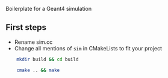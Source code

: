 Boilerplate for a Geant4 simulation

## First steps

- Rename sim.cc
- Change all mentions of `sim` in CMakeLists to fit your project

```bash
	mkdir build && cd build
```

```bash
	cmake .. && make
```

